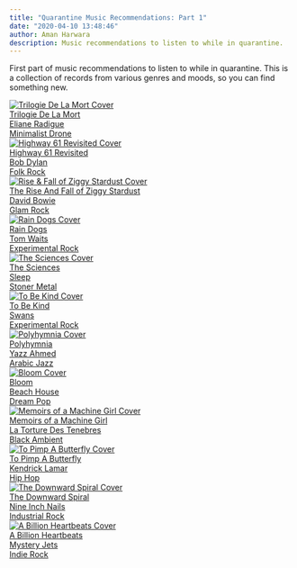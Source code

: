 ```yaml
---
title: "Quarantine Music Recommendations: Part 1"
date: "2020-04-10 13:48:46"
author: Aman Harwara
description: Music recommendations to listen to while in quarantine.
---
```


First part of music recommendations to listen to while in quarantine. This is a collection of records from various genres and moods, so you can find something new.

<div class="album-list">
    <a href="https://open.spotify.com/album/2qLeLtVxS5N9A9B0qd1BC5" target="_blank" rel="noreferrer noopener"  class="album-group">
        <div class="cover" title="Trilogie De La Mort Cover"><img src="/posts/cover-art/trilogie-de-la-mort.jpg" alt="Trilogie De La Mort Cover"></div>
        <div class="content">
            <div class="title">Trilogie De La Mort</div>
            <div class="artist">Eliane Radigue</div>
            <div class="genre">Minimalist Drone</div>
        </div>
    </a>
    <a href="https://open.spotify.com/album/6YabPKtZAjxwyWbuO9p4ZD" target="_blank" rel="noreferrer noopener" class="album-group">
        <div class="cover" title="Highway 61 Revisited Cover"><img src="/posts/album/bob-dylan-highway-61-revisited.jpg" alt="Highway 61 Revisited Cover"></div>
        <div class="content">
            <div class="title">Highway 61 Revisited</div>
            <div class="artist">Bob Dylan</div>
            <div class="genre">Folk Rock</div>
        </div>
    </a>
    <a href="https://open.spotify.com/album/48D1hRORqJq52qsnUYZX56" target="_blank" rel="noreferrer noopener"  class="album-group">
        <div class="cover" title="Rise & Fall of Ziggy Stardust Cover"><img src="/posts/cover-art/bowie-ziggy-stardust.jpg" alt="Rise & Fall of Ziggy Stardust Cover"></div>
        <div class="content">
            <div class="title">The Rise And Fall of Ziggy Stardust</div>
            <div class="artist">David Bowie</div>
            <div class="genre">Glam Rock</div>
        </div>
    </a>
    <a href="https://open.spotify.com/album/5bbb7E51zaDCuD85uLyFkK" target="_blank" rel="noreferrer noopener"  class="album-group">
        <div class="cover" title="Rain Dogs Cover"><img src="/posts/cover-art/tom-waits-rain-dogs.jpg" alt="Rain Dogs Cover"></div>
        <div class="content">
            <div class="title">Rain Dogs</div>
            <div class="artist">Tom Waits</div>
            <div class="genre">Experimental Rock</div> 
        </div>
    </a>
    <a href="https://open.spotify.com/album/3OCerJ8rgcBuPh3ob5GHve" target="_blank" rel="noreferrer noopener"  class="album-group">
        <div class="cover" title="The Sciences Cover"><img src="/posts/cover-art/the-sciences.jpg" alt="The Sciences Cover"></div>
        <div class="content">
            <div class="title">The Sciences</div>
            <div class="artist">Sleep</div>
            <div class="genre">Stoner Metal</div> 
        </div>
    </a>
    <a href="https://open.spotify.com/album/4dq7JNcHKrnozzFQg5bpmn" target="_blank" rel="noreferrer noopener"  class="album-group">
        <div class="cover" title="To Be Kind Cover"><img src="/posts/cover-art/swans-to-be-kind.jpg" alt="To Be Kind Cover"></div>
        <div class="content">
            <div class="title">To Be Kind</div>
            <div class="artist">Swans</div> 
            <div class="description">
                <div class="genre">Experimental Rock</div> 
            </div>
        </div>
    </a>
    <a href="https://open.spotify.com/album/3O5YfA2W8L8yGtViVRwd61" target="_blank" rel="noreferrer noopener"  class="album-group">
        <div class="cover" title="Polyhymnia Cover"><img src="/posts/cover-art/yazz-ahmed-polyhymnia.jpg" alt="Polyhymnia Cover"></div>
        <div class="content">
            <div class="title">Polyhymnia</div>
            <div class="artist">Yazz Ahmed</div> 
            <div class="genre">Arabic Jazz</div>
        </div>
    </a>
    <a href="https://open.spotify.com/album/1UYkwtjbjdLlHc4bdnkvdO" target="_blank" rel="noreferrer noopener"  class="album-group">
        <div class="cover" title="Bloom Cover"><img src="/posts/cover-art/beach-house-bloom.jpg" alt="Bloom Cover"></div>
        <div class="content">
            <div class="title">Bloom</div>
            <div class="artist">Beach House</div> 
            <div class="genre">Dream Pop</div> 
        </div>
    </a>
    <a href="https://open.spotify.com/album/3q0Z3BiXwn6hXcvBqh2VLq" target="_blank" rel="noreferrer noopener"  class="album-group">
        <div class="cover" title="Memoirs of a Machine Girl Cover"><img src="/posts/cover-art/memoirs-of-a-machine-girl.jpg" alt="Memoirs of a Machine Girl Cover"></div>
        <div class="content">
            <div class="title">Memoirs of a Machine Girl</div>
            <div class="artist">La Torture Des Tenebres</div> 
            <div class="genre">Black Ambient</div> 
        </div>
    </a>
    <a href="https://open.spotify.com/album/7ycBtnsMtyVbbwTfJwRjSP" target="_blank" rel="noreferrer noopener"  class="album-group">
        <div class="cover" title="To Pimp A Butterfly Cover"><img src="/posts/cover-art/tpab.jpg" alt="To Pimp A Butterfly Cover"></div>
        <div class="content">
            <div class="title">To Pimp A Butterfly</div>
            <div class="artist">Kendrick Lamar</div> 
            <div class="genre">Hip Hop</div> 
        </div>
    </a>
    <a href="https://open.spotify.com/album/3nJnyDV8fwFpffo0EyHQto" target="_blank" rel="noreferrer noopener"  class="album-group">
        <div class="cover" title="The Downward Spiral Cover"><img src="/posts/cover-art/downward-spiral.jpg" alt="The Downward Spiral Cover"></div>
        <div class="content">
            <div class="title">The Downward Spiral</end>
            <div class="artist">Nine Inch Nails</div> 
            <div class="genre">Industrial Rock</div> 
        </div>
    </a>
    <a href="https://open.spotify.com/album/5DluIuRDrGnmYONlKPkUVx" target="_blank" rel="noreferrer noopener"  class="album-group">
        <div class="cover" title="A Billion Heartbeats Cover"><img src="/posts/cover-art/a-billion-heartbeats.jpg" alt="A Billion Heartbeats Cover"></div>
        <div class="content">
            <div class="title">A Billion Heartbeats</div>
            <div class="artist">Mystery Jets</div> 
            <div class="genre">Indie Rock</div> 
        </div>
    </a>
</div>
